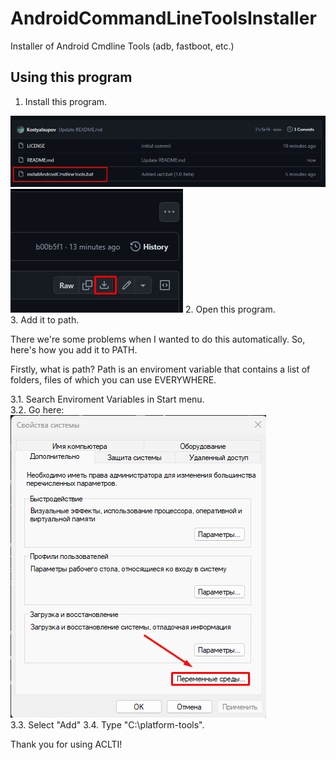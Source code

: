 # AndroidCommandLineToolsInstaller
Installer of Android Cmdline Tools (adb, fastboot, etc.)

## Using this program
1. Install this program.<br>
<img src="https://github.com/KostyaIsupov/AndroidCommandLineToolsInstaller/blob/main/Photos/image1.png?raw=true">
<img src="https://github.com/KostyaIsupov/AndroidCommandLineToolsInstaller/blob/main/Photos/image2.png?raw=true">
2. Open this program.<br>
3. Add it to path.<br>

There we're some problems when I wanted to do this automatically. So, here's how you add it to PATH.

Firstly, what is path? Path is an enviroment variable that contains a list of folders, files of which you can use EVERYWHERE.

3.1. Search Enviroment Variables in Start menu.<br>
3.2. Go here:<br>
<img src="https://github.com/KostyaIsupov/AndroidCommandLineToolsInstaller/blob/main/Photos/image3.png?raw=true">
<br>
3.3. Select "Add"
3.4. Type "C:\platform-tools".

Thank you for using ACLTI!
